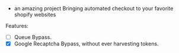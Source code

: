 - an amazing project Bringing automated checkout to your favorite shopify websites

Features:
- [ ] Queue Bypass.
- [x] Google Recaptcha Bypass, without ever harvesting tokens. 
